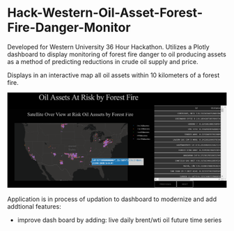# Hack-Western-Oil-Asset-Forest-Fire-Danger-Monitor 
Developed for Western University 36 Hour Hackathon. Utilizes a Plotly dashboard to display monitoring of forest fire danger to oil producing assets as a method of predicting reductions in crude oil supply and price. 

Displays in an interactive map all oil assets within 10 kilometers of a forest fire.

![Hack-Western](https://github.com/GavinClarke0/Hack-Western-Oil-Asset-Forest-Fire-Danger-Monitor/blob/master/images/May3rd_OilAssetMap.png?raw=true "May 3rd Oil Assets near forest fires")

Application is in process of updation to dashboard to modernize and add addtional features:
- improve dash board by adding: live daily brent/wti oil future time series 

